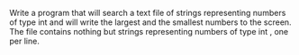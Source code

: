 Write a program that will search a text file of strings representing numbers of type int and will write the largest and the smallest numbers to the screen. The file contains nothing but strings representing numbers of type int , one per line.
